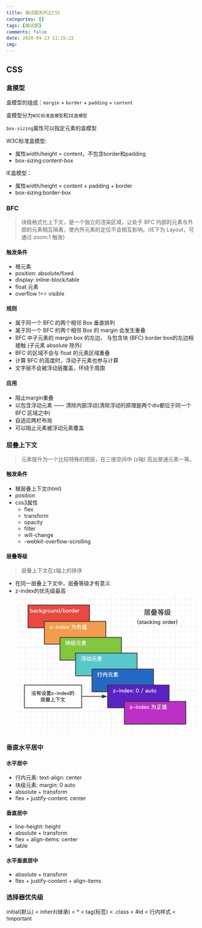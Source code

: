 ```yaml
---
title: 面试题系列之CSS
categories: []
tags: [面试题]
comments: false
date: 2020-04-23 11:15:22
img:
---
```

## CSS

### 盒模型

盒模型的组成：`margin` + `border` + `padding` + `content`

盒模型分为`W3C标准盒模型`和`IE盒模型`

`box-sizing`属性可以指定元素的盒模型

W3C标准盒模型:

* 属性width/height = content，不包含border和padding
* box-sizing:content-box

IE盒模型：

* 属性width/height = content + padding + border
* box-sizing:border-box
  
### BFC

> 块级格式化上下文，是一个独立的渲染区域，让处于 BFC 内部的元素与外部的元素相互隔离，使内外元素的定位不会相互影响。(IE下为 Layout，可通过 zoom:1 触发)

#### 触发条件

* 根元素
* position: absolute/fixed
* display: inline-block/table
* float 元素
* overflow !== visible
  
#### 规则

* 属于同一个 BFC 的两个相邻 Box 垂直排列
* 属于同一个 BFC 的两个相邻 Box 的 margin 会发生重叠
* BFC 中子元素的 margin box 的左边， 与包含块 (BFC) border box的左边相接触 (子元素 absolute 除外)
* BFC 的区域不会与 float 的元素区域重叠
* 计算 BFC 的高度时，浮动子元素也参与计算
* 文字层不会被浮动层覆盖，环绕于周围

#### 应用

* 阻止margin重叠
* 以包含浮动元素 —— 清除内部浮动(清除浮动的原理是两个div都位于同一个 BFC 区域之中)
* 自适应两栏布局
* 可以阻止元素被浮动元素覆盖

### 层叠上下文

> 元素提升为一个比较特殊的图层，在三维空间中 (z轴) 高出普通元素一等。

#### 触发条件

* 根层叠上下文(html)
* position
* css3属性
  * flex
  * transform
  * opacity
  * filter
  * will-change
  * -webkit-overflow-scrolling

#### 层叠等级

> 层叠上下文在z轴上的排序

* 在同一层叠上下文中，层叠等级才有意义
* z-index的优先级最高
![image](/images/css_zIndex.png)

### 垂直水平居中

#### 水平居中

* 行内元素: text-align: center
* 块级元素: margin: 0 auto
* absolute + transform
* flex + justify-content: center
  
#### 垂直居中

* line-height: height
* absolute + transform
* flex + align-items: center
* table
  
#### 水平垂直居中

* absolute + transform
* flex + justify-content + align-items

### 选择器优先级

initial(默认) < inherit(继承) < * < tag(标签) < .class < #id < 行内样式 < !important
